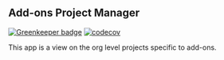 ## Add-ons Project Manager

[![Greenkeeper badge](https://badges.greenkeeper.io/mozilla/addons-pm.svg)](https://greenkeeper.io/) [![codecov](https://codecov.io/gh/mozilla/addons-pm/branch/master/graph/badge.svg)](https://codecov.io/gh/mozilla/addons-pm)

This app is a view on the org level projects specific to add-ons.
